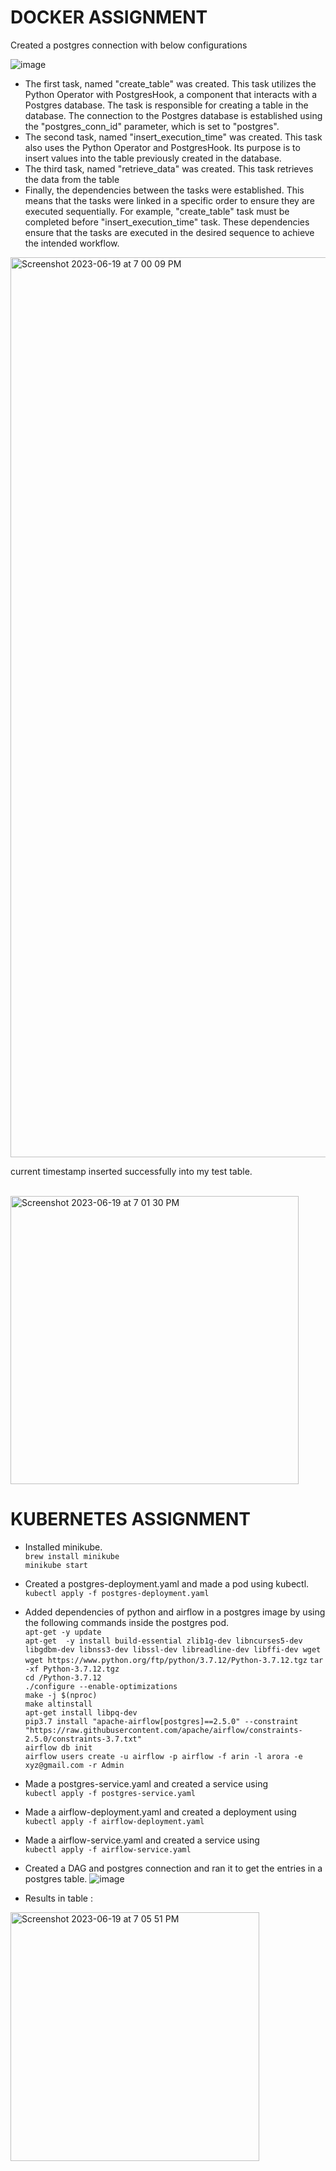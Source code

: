 # DOCKER ASSIGNMENT

Created a postgres connection with below configurations

![image](https://github.com/shishir474/docker_kubernetes_assignment/assets/57223710/eb5aada9-dff1-451d-ac31-e7493ed0cd03)


- The first task, named "create_table" was created. This task utilizes the Python Operator with PostgresHook, a component that interacts with a Postgres database. The task is responsible for creating a table in the database. The connection to the Postgres database is established using the "postgres_conn_id" parameter, which is set to "postgres".
- The second task, named "insert_execution_time" was created. This task also uses the Python Operator and PostgresHook. Its purpose is to insert values into the table previously created in the database.
- The third task, named "retrieve_data" was created. This task retrieves the data from the table
- Finally, the dependencies between the tasks were established. This means that the tasks were linked in a specific order to ensure they are executed sequentially. For example, "create_table" task must be completed before "insert_execution_time" task. These dependencies ensure that the tasks are executed in the desired sequence to achieve the intended workflow.

<img width="1440" alt="Screenshot 2023-06-19 at 7 00 09 PM" src="https://github.com/shishir474/docker_kubernetes_assignment/assets/57223710/1728032a-6587-496c-9bea-2c1d4f919da4">


 current timestamp inserted successfully into my test table.
 
 <br>
<img width="461" alt="Screenshot 2023-06-19 at 7 01 30 PM" src="https://github.com/shishir474/docker_kubernetes_assignment/assets/57223710/bd8c06fe-5188-442e-afdc-eaf4ac4d615b">

 
 
# KUBERNETES ASSIGNMENT
- Installed minikube. <br>
` brew install minikube ` <br>
`minikube start`

- Created a postgres-deployment.yaml and made a pod using kubectl. <br>
`kubectl apply -f postgres-deployment.yaml`

- Added dependencies of python and airflow in a postgres image by using the following commands inside the postgres pod. <br>
`apt-get -y update`<br>
`apt-get  -y install build-essential zlib1g-dev libncurses5-dev libgdbm-dev libnss3-dev libssl-dev libreadline-dev libffi-dev wget`<br>
`wget https://www.python.org/ftp/python/3.7.12/Python-3.7.12.tgz`
`tar -xf Python-3.7.12.tgz`<br>
`cd /Python-3.7.12`<br>
`./configure --enable-optimizations` <br>
`make -j $(nproc)` <br>
`make altinstall` <br>
`apt-get install libpq-dev` <br>
`pip3.7 install "apache-airflow[postgres]==2.5.0" --constraint "https://raw.githubusercontent.com/apache/airflow/constraints-2.5.0/constraints-3.7.txt"` <br>
`airflow db init` <br>
`airflow users create -u airflow -p airflow -f arin -l arora -e xyz@gmail.com -r Admin` <br>

- Made a postgres-service.yaml and created a service using <br>
`kubectl apply -f postgres-service.yaml`

- Made a airflow-deployment.yaml and created a deployment using <br>
`kubectl apply -f airflow-deployment.yaml`

- Made a airflow-service.yaml and created a service using <br>
`kubectl apply -f airflow-service.yaml`

- Created a DAG and postgres connection and ran it to get the entries in a postgres table.
  ![image](https://github.com/shishir474/docker_kubernetes_assignment/assets/57223710/35983016-3bba-4b25-889a-db03ff4bc6c1)

- Results in table : <br>
<img width="398" alt="Screenshot 2023-06-19 at 7 05 51 PM" src="https://github.com/shishir474/docker_kubernetes_assignment/assets/57223710/28f44580-e613-49cf-8489-26bdfbc059e9">

